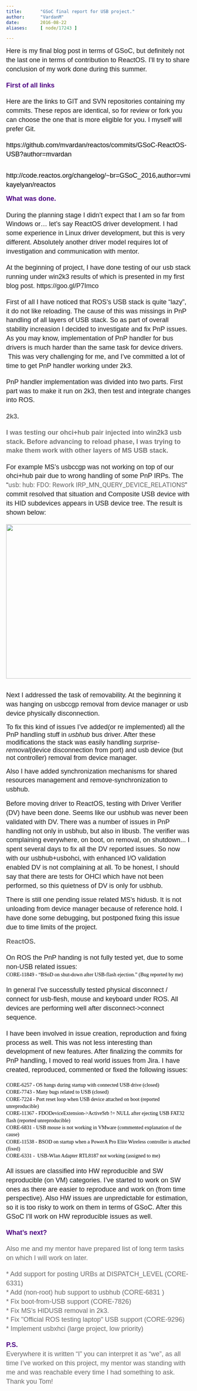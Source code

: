 ```yaml
---
title:       "GSoC final report for USB project."
author:      "VardanM"
date:        2016-08-22
aliases:     [ node/17243 ]

---
```


<p dir="ltr" style="line-height:1.38;margin-top:0pt;margin-bottom:0pt;"><span style="font-size:18px;"><span style="font-family:arial,helvetica,sans-serif;"><span id="docs-internal-guid-5c26464d-b20d-aaa0-7e27-1c0dc5a16fa8"><span style="vertical-align: baseline; white-space: pre-wrap; background-color: transparent;">Here is my final blog post in terms of GSoC, but definitely not the last one in terms of contribution to ReactOS. I’ll try to share conclusion of my work done during this summer.</span></span></span></span></p>
<p dir="ltr" style="line-height:1.38;margin-top:0pt;margin-bottom:0pt;">&nbsp;</p>
<h3 dir="ltr" style="line-height: 1.38; margin-top: 0pt; margin-bottom: 0pt;"><span style="color:#4b0082;"><span style="font-size:18px;"><span id="docs-internal-guid-5c26464d-b20d-aaa0-7e27-1c0dc5a16fa8"><span style="font-family: Arial; font-weight: 700; vertical-align: baseline; white-space: pre-wrap; background-color: transparent;">First of all links</span></span></span></span></h3>
<p dir="ltr" style="line-height:1.38;margin-top:0pt;margin-bottom:0pt;">&nbsp;</p>
<p dir="ltr" style="line-height:1.38;margin-top:0pt;margin-bottom:0pt;"><span style="font-size:18px;"><span id="docs-internal-guid-5c26464d-b20d-aaa0-7e27-1c0dc5a16fa8"><span style="font-family: Arial; vertical-align: baseline; white-space: pre-wrap; background-color: transparent;">Here are the links to GIT and SVN repositories containing my commits. These repos are identical, so for review or fork you can choose the one that is more eligible for you. I myself will prefer Git.</span></span></span></p>
<p dir="ltr" style="line-height:1.38;margin-top:0pt;margin-bottom:0pt;">&nbsp;</p>
<p dir="ltr" style="line-height:1.38;margin-top:0pt;margin-bottom:0pt;"><span style="font-size:18px;"><span id="docs-internal-guid-5c26464d-b20d-aaa0-7e27-1c0dc5a16fa8"><span style="font-family: Arial; color: rgb(0, 0, 0); vertical-align: baseline; white-space: pre-wrap; background-color: transparent;">https://github.com/mvardan/reactos/commits/GSoC-ReactOS-USB?author=mvardan</span></span></span></p>
<p dir="ltr" style="line-height:1.38;margin-top:0pt;margin-bottom:0pt;">&nbsp;</p>
<p><span style="font-size:18px;"><span style="color: rgb(0, 0, 0); font-family: Arial; white-space: pre-wrap; line-height: 1.38; background-color: transparent;">http://code.reactos.org/changelog/~br=GSoC_2016,author=vmikayelyan/reactos</span></span></p>
<h3 dir="ltr" style="line-height: 1.38; margin-top: 0pt; margin-bottom: 0pt;"><span style="color:#4b0082;"><span style="font-size:18px;"><span id="docs-internal-guid-5c26464d-b20d-aaa0-7e27-1c0dc5a16fa8"><span style="font-family: Arial; font-weight: 700; vertical-align: baseline; white-space: pre-wrap; background-color: transparent;">What was done.</span></span></span></span></h3>
<p dir="ltr" style="line-height:1.38;margin-top:0pt;margin-bottom:0pt;">&nbsp;</p>
<p dir="ltr" style="line-height:1.38;margin-top:0pt;margin-bottom:0pt;"><span style="font-size:18px;"><span id="docs-internal-guid-5c26464d-b20d-aaa0-7e27-1c0dc5a16fa8"><span style="font-family: Arial; vertical-align: baseline; white-space: pre-wrap; background-color: transparent;">During the planning stage I didn’t expect that I am so far from Windows or… let’s say ReactOS driver development. I had some experience in Linux driver development, but this is very different. Absolutely another driver model requires lot of investigation and communication with mentor.</span></span></span></p>
<p dir="ltr" style="line-height:1.38;margin-top:0pt;margin-bottom:0pt;">&nbsp;</p>
<p dir="ltr" style="line-height:1.38;margin-top:0pt;margin-bottom:0pt;"><span style="font-size:18px;"><span id="docs-internal-guid-5c26464d-b20d-aaa0-7e27-1c0dc5a16fa8"><span style="font-family: Arial; vertical-align: baseline; white-space: pre-wrap; background-color: transparent;">At the beginning of project, I have done testing of our usb stack running under win2k3 results of which is presented in my first blog post. https://goo.gl/P7Imco</span></span></span></p>
<p dir="ltr" style="line-height:1.38;margin-top:0pt;margin-bottom:0pt;">&nbsp;</p>
<p dir="ltr" style="line-height:1.38;margin-top:0pt;margin-bottom:0pt;"><span style="font-size:18px;"><span id="docs-internal-guid-5c26464d-b20d-aaa0-7e27-1c0dc5a16fa8"><span style="font-family: Arial; vertical-align: baseline; white-space: pre-wrap; background-color: transparent;">First of all I have noticed that ROS’s USB stack is quite “lazy”, it do not like reloading. The cause of this was missings in PnP handling of all layers of USB stack. So as part of overall stability increasion I decided to investigate and fix PnP issues. As you may know, implementation of PnP handler for bus drivers is much harder than the same task for device drivers. &nbsp;This was very challenging for me, and I’ve committed a lot of time to get PnP handler working under 2k3.</span></span></span></p>
<p dir="ltr" style="line-height:1.38;margin-top:0pt;margin-bottom:0pt;">&nbsp;</p>
<p dir="ltr" style="line-height:1.38;margin-top:0pt;margin-bottom:0pt;"><span style="font-size:18px;"><span id="docs-internal-guid-5c26464d-b20d-aaa0-7e27-1c0dc5a16fa8"><span style="font-family: Arial; vertical-align: baseline; white-space: pre-wrap; background-color: transparent;">PnP handler implementation was divided into two parts. First part was to make it run on 2k3, then test and integrate changes into ROS.</span></span></span></p>
<h4 dir="ltr" style="line-height: 1.38; margin-top: 0pt; margin-bottom: 0pt;">&nbsp;</h4>
<h4 dir="ltr" style="line-height: 1.38; margin-top: 0pt; margin-bottom: 0pt;"><strong><span style="font-size:18px;"><span style="color:#696969;"><span id="docs-internal-guid-5c26464d-b20d-aaa0-7e27-1c0dc5a16fa8"><span style="font-family: Arial; font-weight: 700; vertical-align: baseline; white-space: pre-wrap; background-color: transparent;">2k3.</span></span></span></span></strong></h4>
<h4 dir="ltr" style="line-height: 1.38; margin-top: 0pt; margin-bottom: 0pt;">&nbsp;</h4>
<h4 dir="ltr" style="line-height: 1.38; margin-top: 0pt; margin-bottom: 0pt;"><span style="font-family: Arial; white-space: pre-wrap; font-size: 18px; color: rgb(119, 119, 119); line-height: 1.38; background-color: transparent;">I was testing our ohci+hub pair injected into win2k3 usb stack. Before advancing to reload phase, I was trying to make them work with other layers of MS USB stack.</span></h4>
<p dir="ltr" style="line-height:1.38;margin-top:0pt;margin-bottom:0pt;">&nbsp;</p>
<p dir="ltr" style="line-height:1.38;margin-top:0pt;margin-bottom:0pt;"><span style="font-size:18px;"><span id="docs-internal-guid-5c26464d-b20d-aaa0-7e27-1c0dc5a16fa8"><span style="font-family: Arial; vertical-align: baseline; white-space: pre-wrap; background-color: transparent;">For example MS’s usbccgp was not working on top of our ohci+hub pair due to wrong handling of some PnP IRPs. The “</span><a href="https://github.com/mvardan/reactos/commit/83b8a35bde63d9336b000da20ae92db18ea1335c" style="text-decoration:none;"><span style="color:#696969;"><span style="font-family: Roboto; vertical-align: baseline; white-space: pre-wrap;">usb: hub: FDO: Rework IRP_MN_QUERY_DEVICE_RELATIONS</span></span></a><span style="font-family: Arial; vertical-align: baseline; white-space: pre-wrap; background-color: transparent;">” commit resolved that situation and Composite USB device with its HID subdevices appears in USB device tree. The result is shown below:</span></span></span></p>
<p dir="ltr" style="line-height:1.38;margin-top:0pt;margin-bottom:0pt;">&nbsp;</p>
<p dir="ltr" style="line-height:1.38;margin-top:0pt;margin-bottom:0pt;"><span id="docs-internal-guid-5c26464d-b20d-aaa0-7e27-1c0dc5a16fa8"><span style="font-size: 14.6667px; font-family: Arial; color: rgb(0, 0, 0); vertical-align: baseline; white-space: pre-wrap; background-color: transparent;"><img height="421" src="https://lh3.googleusercontent.com/y1v-TvQSAi6r_mQZtCYEZ2FfK8jgxmurEyNwAaxBerWmgst2l0khNWx-VU__tfJ08JpXrx7FUbxXQX4qOtLaf8j7GB-gkzNXaUxRBrYmUt1PnBeXTUOEXSIQYSux6y09a7JdBeM_" style="border: none; transform: rotate(0.00rad); -webkit-transform: rotate(0.00rad);" width="624"></span></span></p>
<p dir="ltr" style="line-height:1.38;margin-top:0pt;margin-bottom:0pt;">&nbsp;</p>
<p><span style="font-size:18px;"><span style="font-family: Arial; white-space: pre-wrap; line-height: 1.38; background-color: transparent;">Next I addressed the task of removability. At the beginning it was hanging on usbccgp removal from device manager or usb device physically disconnection.</span></span></p>
<p><span style="font-size:18px;"><span style="font-family: Arial; vertical-align: baseline; white-space: pre-wrap; background-color: transparent;">To fix this kind of issues I’ve added(or re implemented) all the PnP handling stuff in </span><span style="font-family: Arial; font-style: italic; vertical-align: baseline; white-space: pre-wrap; background-color: transparent;">usbhub</span><span style="font-family: Arial; vertical-align: baseline; white-space: pre-wrap; background-color: transparent;"> bus driver. After these modifications the stack was easily handling </span><span style="font-family: Arial; font-style: italic; vertical-align: baseline; white-space: pre-wrap; background-color: transparent;">surprise-removal</span><span style="font-family: Arial; vertical-align: baseline; white-space: pre-wrap; background-color: transparent;">(device disconnection from port) and usb device (but not controller) removal from device manager.</span></span></p>
<p><span style="font-size:18px;"><span style="font-family: Arial; white-space: pre-wrap; line-height: 1.38; background-color: transparent;">Also I have added synchronization mechanisms for shared resources management and remove-synchronization to usbhub.</span></span></p>
<p><span style="font-size:18px;"><span style="font-family: Arial; white-space: pre-wrap; line-height: 1.38; background-color: transparent;">Before moving driver to ReactOS, testing with Driver Verifier (DV) have been done. Seems like our usbhub was never been validated with DV. There was a number of issues in PnP handling not only in usbhub, but also in libusb. The verifier was complaining everywhere, on boot, on removal, on shutdown... I spent several days to fix all the DV reported issues. So now with our usbhub+usbohci, with enhanced I/O validation enabled DV is not complaining at all. To be honest, I should say that there are tests for OHCI which have not been performed, so this quietness of DV is only for usbhub.</span></span></p>
<p><span style="font-size:18px;"><span style="font-family: Arial; white-space: pre-wrap; line-height: 1.38; background-color: transparent;">There is still one pending issue related MS’s hidusb. It is not unloading from device manager because of reference hold. I have done some debugging, but postponed fixing this issue due to time limits of the project.</span></span></p>
<h4 dir="ltr" style="line-height: 1.38; margin-top: 0pt; margin-bottom: 0pt;"><strong><span style="font-size:18px;"><span style="color:#696969;"><span id="docs-internal-guid-5c26464d-b20d-aaa0-7e27-1c0dc5a16fa8"><span style="font-family: Arial; font-weight: 700; vertical-align: baseline; white-space: pre-wrap; background-color: transparent;">ReactOS</span><span style="font-family: Arial; vertical-align: baseline; white-space: pre-wrap; background-color: transparent;">.</span></span></span></span></strong></h4>
<p dir="ltr" style="line-height:1.38;margin-top:0pt;margin-bottom:0pt;">&nbsp;</p>
<p dir="ltr" style="line-height:1.38;margin-top:0pt;margin-bottom:0pt;"><span style="font-size:18px;"><span id="docs-internal-guid-5c26464d-b20d-aaa0-7e27-1c0dc5a16fa8"><span style="font-family: Arial; vertical-align: baseline; white-space: pre-wrap; background-color: transparent;">On ROS the PnP handing is not fully tested yet, due to some non-USB related issues:</span></span></span></p>
<p dir="ltr" style="line-height:1.38;margin-top:0pt;margin-bottom:0pt;"><span id="docs-internal-guid-5c26464d-b20d-aaa0-7e27-1c0dc5a16fa8"><span style="font-family: Calibri; color: rgb(0, 0, 0); vertical-align: baseline; white-space: pre-wrap;">CORE-11849 - “BSoD on shut-down after USB-flash ejection.” (Bug reported by me)</span></span></p>
<p dir="ltr" style="line-height:1.38;margin-top:0pt;margin-bottom:0pt;">&nbsp;</p>
<p dir="ltr" style="line-height:1.38;margin-top:0pt;margin-bottom:0pt;"><span style="font-size:18px;"><span id="docs-internal-guid-5c26464d-b20d-aaa0-7e27-1c0dc5a16fa8"><span style="font-family: Arial; vertical-align: baseline; white-space: pre-wrap; background-color: transparent;">In general I’ve successfully tested physical disconnect / connect for usb-flesh, mouse and keyboard under ROS. All devices are performing well after disconnect-&gt;connect sequence.</span></span></span></p>
<p dir="ltr" style="line-height:1.38;margin-top:0pt;margin-bottom:0pt;">&nbsp;</p>
<p dir="ltr" style="line-height:1.38;margin-top:0pt;margin-bottom:0pt;"><span style="font-size:18px;"><span id="docs-internal-guid-5c26464d-b20d-aaa0-7e27-1c0dc5a16fa8"><span style="font-family: Arial; vertical-align: baseline; white-space: pre-wrap; background-color: transparent;">I have been involved in issue creation, reproduction and fixing process as well. This was not less interesting than development of new features. After finalizing the commits for PnP handling, I moved to real world issues from Jira. I have created, reproduced, commented or fixed the following issues:</span></span></span></p>
<p dir="ltr" style="line-height:1.38;margin-top:0pt;margin-bottom:0pt;">&nbsp;</p>
<p dir="ltr" style="line-height:1.38;margin-top:0pt;margin-bottom:0pt;"><span id="docs-internal-guid-5c26464d-b20d-aaa0-7e27-1c0dc5a16fa8"><span style="font-family: Calibri; color: rgb(0, 0, 0); vertical-align: baseline; white-space: pre-wrap;">CORE-6257 - OS hangs during startup with connected USB drive (closed)</span><br class="kix-line-break">
	<span style="font-family: Calibri; color: rgb(0, 0, 0); vertical-align: baseline; white-space: pre-wrap;">CORE-7743 - Many bugs related to USB (closed)</span><br class="kix-line-break">
	<span style="font-family: Calibri; color: rgb(0, 0, 0); vertical-align: baseline; white-space: pre-wrap;">CORE-7224 - Port reset loop when USB device attached on boot (reported unreproducible)</span></span></p>
<p dir="ltr" style="line-height:1.38;margin-top:0pt;margin-bottom:0pt;"><span id="docs-internal-guid-5c26464d-b20d-aaa0-7e27-1c0dc5a16fa8"><span style="font-family: Calibri; color: rgb(0, 0, 0); vertical-align: baseline; white-space: pre-wrap;">CORE-11367 - FDODeviceExtension-&gt;ActiveSrb != NULL after ejecting USB FAT32 flash (reported unreproducible)</span><br class="kix-line-break">
	<span style="font-family: Calibri; color: rgb(0, 0, 0); vertical-align: baseline; white-space: pre-wrap;">CORE-6831 - USB mouse is not working in VMware (commented explanation of the cause)</span><br class="kix-line-break">
	<span style="font-family: Calibri; color: rgb(0, 0, 0); vertical-align: baseline; white-space: pre-wrap;">CORE-11538 - BSOD on startup when a PowerA Pro Elite Wireless controller is attached (fixed)</span></span></p>
<p dir="ltr" style="line-height:1.38;margin-top:0pt;margin-bottom:0pt;"><span id="docs-internal-guid-5c26464d-b20d-aaa0-7e27-1c0dc5a16fa8"><span style="font-family: Calibri; color: rgb(0, 0, 0); vertical-align: baseline; white-space: pre-wrap;">CORE-6331 - &nbsp;USB-Wlan Adapter RTL8187 not working (assigned to me)</span></span></p>
<p dir="ltr" style="line-height:1.38;margin-top:0pt;margin-bottom:0pt;">&nbsp;</p>
<p dir="ltr" style="line-height:1.38;margin-top:0pt;margin-bottom:0pt;"><span style="font-size:18px;"><span id="docs-internal-guid-5c26464d-b20d-aaa0-7e27-1c0dc5a16fa8"><span style="font-family: Arial; vertical-align: baseline; white-space: pre-wrap; background-color: transparent;">All issues are classified into HW reproducible and SW reproducible (on VM) categories. I’ve started to work on SW ones as there are easier to reproduce and work on (from time perspective). Also HW issues are unpredictable for estimation, so it is too risky to work on them in terms of GSoC. After this GSoC I’ll work on HW reproducible issues as well.</span></span></span></p>
<p dir="ltr" style="line-height:1.38;margin-top:0pt;margin-bottom:0pt;">&nbsp;</p>
<h3 dir="ltr" style="line-height: 1.38; margin-top: 0pt; margin-bottom: 0pt;"><span style="font-size:18px;"><span style="color:#4b0082;"><span id="docs-internal-guid-5c26464d-b20d-aaa0-7e27-1c0dc5a16fa8"><span style="font-family: Arial; font-weight: 700; vertical-align: baseline; white-space: pre-wrap; background-color: transparent;">What’s next?</span></span></span></span></h3>
<p dir="ltr" style="line-height:1.38;margin-top:0pt;margin-bottom:0pt;">&nbsp;</p>
<p dir="ltr" style="line-height:1.38;margin-top:0pt;margin-bottom:0pt;"><span style="font-size:18px;"><span style="color:#696969;"><span id="docs-internal-guid-5c26464d-b20d-aaa0-7e27-1c0dc5a16fa8"><span style="font-family: Arial; vertical-align: baseline; white-space: pre-wrap; background-color: transparent;">Also me and my mentor have prepared list of long term tasks on which I will work on later.</span></span></span></span></p>
<p dir="ltr" style="line-height:1.38;margin-top:0pt;margin-bottom:0pt;">&nbsp;</p>
<p dir="ltr" style="line-height:1.38;margin-top:0pt;margin-bottom:0pt;"><span style="font-size:18px;"><span id="docs-internal-guid-5c26464d-b20d-aaa0-7e27-1c0dc5a16fa8"><span style="color:#696969;"><span style="font-family: Arial; vertical-align: baseline; white-space: pre-wrap; background-color: transparent;">* Add support for posting URBs at DISPATCH_LEVEL (CORE-6331)</span><br class="kix-line-break">
	<span style="font-family: Arial; vertical-align: baseline; white-space: pre-wrap; background-color: transparent;">* Add (non-root) hub support to usbhub (CORE-6831 )</span><br class="kix-line-break">
	<span style="font-family: Arial; vertical-align: baseline; white-space: pre-wrap; background-color: transparent;">* Fix boot-from-USB support (</span></span><a href="https://jira.reactos.org/browse/CORE-7826" style="text-decoration:none;"><span style="color:#696969;"><span style="font-family: Arial; vertical-align: baseline; white-space: pre-wrap; background-color: transparent;">CORE-7826</span></span></a><span style="color:#696969;"><span style="font-family: Arial; vertical-align: baseline; white-space: pre-wrap; background-color: transparent;">)</span></span></span></span></p>
<p dir="ltr" style="line-height:1.38;margin-top:0pt;margin-bottom:0pt;"><span style="font-size:18px;"><span style="color:#696969;"><span id="docs-internal-guid-5c26464d-b20d-aaa0-7e27-1c0dc5a16fa8"><span style="font-family: Arial; vertical-align: baseline; white-space: pre-wrap; background-color: transparent;">* Fix MS’s HIDUSB removal in 2k3. </span></span></span></span></p>
<p dir="ltr" style="line-height:1.38;margin-top:0pt;margin-bottom:0pt;"><span style="font-size:18px;"><span style="color:#696969;"><span id="docs-internal-guid-5c26464d-b20d-aaa0-7e27-1c0dc5a16fa8"><span style="font-family: Arial; vertical-align: baseline; white-space: pre-wrap; background-color: transparent;">* Fix "Official ROS testing laptop" USB support (CORE-9296)</span><br class="kix-line-break">
	<span style="font-family: Arial; vertical-align: baseline; white-space: pre-wrap; background-color: transparent;">* Implement usbxhci (large project, low priority)</span></span></span></span></p>
<p dir="ltr" style="line-height:1.38;margin-top:0pt;margin-bottom:0pt;">&nbsp;</p>
<h3 dir="ltr" style="line-height: 1.38; margin-top: 0pt; margin-bottom: 0pt;"><span style="font-size:18px;"><span style="color:#4b0082;"><span style="font-family: Arial; font-weight: 700; line-height: 1.38; white-space: pre-wrap; background-color: transparent;">P.S.</span></span></span></h3>
<p dir="ltr" style="line-height:1.38;margin-top:0pt;margin-bottom:0pt;"><span style="font-size:18px;"><span style="color:#696969;"><span id="docs-internal-guid-5c26464d-b20d-aaa0-7e27-1c0dc5a16fa8"><span style="font-family: Arial; vertical-align: baseline; white-space: pre-wrap; background-color: transparent;">Everywhere it is written “I” you can interpret it as “we”, as all time I’ve worked on this project, my mentor was standing with me and was reachable every time I had something to ask. </span></span></span></span></p>
<p dir="ltr" style="line-height:1.38;margin-top:0pt;margin-bottom:0pt;"><span style="font-size:18px;"><span style="color:#696969;"><span id="docs-internal-guid-5c26464d-b20d-aaa0-7e27-1c0dc5a16fa8"><span style="font-family: Arial; vertical-align: baseline; white-space: pre-wrap; background-color: transparent;">Thank you Tom!</span></span></span></span></p>
<div>&nbsp;</div>

